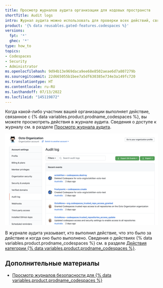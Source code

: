 ```yaml
---
title: Просмотр журналов аудита организации для кодовых пространств
shortTitle: Audit logs
intro: Журнал аудита можно использовать для проверки всех действий, связанных с {% data variables.product.prodname_codespaces %}.
product: '{% data reusables.gated-features.codespaces %}'
versions:
  fpt: '*'
  ghec: '*'
type: how_to
topics:
- Codespaces
- Security
- Administrator
ms.openlocfilehash: 9d94b13e969daca9ee68e8502aeae6d7a807279b
ms.sourcegitcommit: 22d665055b1bee7a5df630385e734e3a149fc720
ms.translationtype: HT
ms.contentlocale: ru-RU
ms.lasthandoff: 07/13/2022
ms.locfileid: "145119872"
---
```

Когда какой-либо участник вашей организации выполняет действие, связанное с {% data variables.product.prodname_codespaces %}, вы можете просмотреть действия в журнале аудита. Сведения о доступе к журналу см. в разделе [Просмотр журнала аудита](/organizations/keeping-your-organization-secure/reviewing-the-audit-log-for-your-organization#accessing-the-audit-log).

![Журнал аудита с помощью сведений о кодовых пространствах](/assets/images/help/settings/codespaces-audit-log-org.png)

В журнале аудита указывает, кто выполнил действие, что это было за действие и когда оно было выполнено. Сведения о действиях {% data variables.product.prodname_codespaces %} см. в разделе [Действия категории {% data variables.product.prodname_codespaces %}](/organizations/keeping-your-organization-secure/reviewing-the-audit-log-for-your-organization#codespaces-category-actions).

## <a name="further-reading"></a>Дополнительные материалы

- [Просмотр журналов безопасности для {% data variables.product.prodname_codespaces %}](/codespaces/managing-your-codespaces/reviewing-your-security-logs-for-codespaces)
